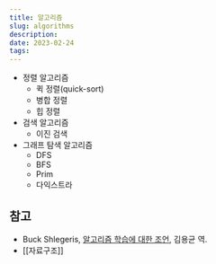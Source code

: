 ```yaml
---
title: 알고리즘
slug: algorithms
description: 
date: 2023-02-24
tags:
---
```


- 정렬 알고리즘
	- 퀵 정렬(quick-sort)
	- 병합 정렬
	- 힙 정렬
- 검색 알고리즘
	- 이진 검색
- 그래프 탐색 알고리즘
	- DFS
	- BFS
	- Prim
	- 다익스트라

## 참고
- Buck Shlegeris, [알고리즘 학습에 대한 조언](https://edykim.com/ko/post/advice-on-learning-algorithms/), 김용균 역.
- [[자료구조]]